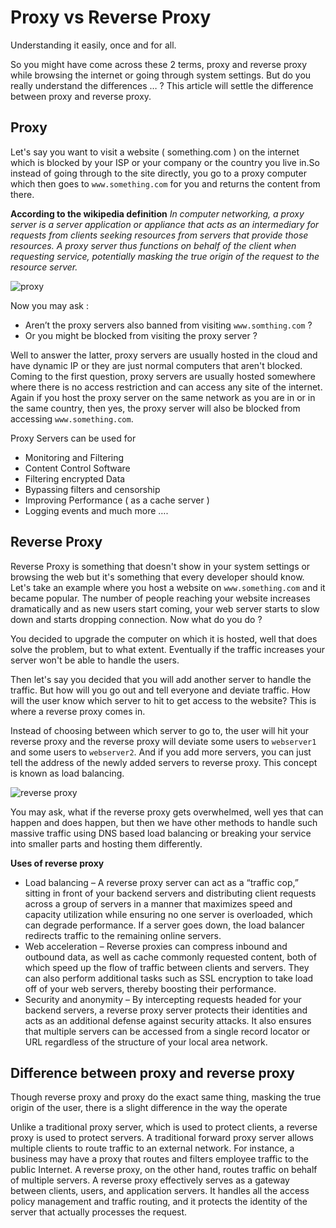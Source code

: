 # Proxy vs Reverse Proxy

Understanding it easily, once and for all.

So you might have come across these 2 terms, proxy and reverse proxy while browsing the internet or going through system settings. But do you really understand the differences … ? This article will settle the difference between proxy and reverse proxy.


## Proxy
Let's say you want to visit a website ( something.com ) on the internet which is blocked by your ISP or your company or the country you live in.So instead of going through to the site directly, you go to a proxy computer which then goes to `www.something.com` for you and returns the content from there.

**According to the wikipedia definition**
_In computer networking, a proxy server is a server application or appliance that acts as an intermediary for requests from clients seeking resources from servers that provide those resources. A proxy server thus functions on behalf of the client when requesting service, potentially masking the true origin of the request to the resource server._

![proxy](https://dev-to-uploads.s3.amazonaws.com/uploads/articles/4c4eqlpyykhvnfl48v7s.png)

Now you may ask :
- Aren’t the proxy servers also banned from visiting `www.somthing.com` ?
- Or you might be blocked from visiting the proxy server ?

Well to answer the latter, proxy servers are usually hosted in the cloud and have dynamic IP or they are just normal computers that aren't blocked. Coming to the first question, proxy servers are usually hosted somewhere where there is no access restriction and can access any site of the internet. Again if you host the proxy server on the same network as you are in or in the same country, then yes, the proxy server will also be blocked from accessing `www.something.com`.

Proxy Servers can be used for 
- Monitoring and Filtering 
- Content Control Software
- Filtering encrypted Data
- Bypassing filters and censorship
- Improving Performance ( as a cache server ) 
- Logging events and much more ….

## Reverse Proxy
Reverse Proxy is something that doesn't show in your system settings or browsing the web but it's something that every developer should know. Let's take an example where you host a website on `www.something.com` and it became popular. The number of people reaching your website increases dramatically and as new users start coming, your web server starts to slow down and starts dropping connection. Now what do you do ? 

You decided to upgrade the computer on which it is hosted, well that does solve the problem, but to what extent. Eventually if the traffic increases your server won't be able to handle the users.

Then let's say you decided that you will add another server to handle the traffic. But how will you go out and tell everyone and deviate  traffic. How will the user know which server to hit to get access to the website? This is where a reverse proxy comes in.

Instead of choosing between which server to go to, the user will hit your reverse proxy and the reverse proxy will deviate some users to `webserver1` and some users to `webserver2`. And if you add more servers, you can just tell the address of the newly added servers to reverse proxy. This concept is known as load balancing.

![reverse proxy](https://dev-to-uploads.s3.amazonaws.com/uploads/articles/l4repqwr3ha7wkt6rnfs.png)

You may ask, what if the reverse proxy gets overwhelmed, well yes that can happen and does happen, but then we have other methods to handle such massive traffic using DNS based load balancing or breaking your service into smaller parts and hosting them differently. 

**Uses of reverse proxy**
- Load balancing – A reverse proxy server can act as a “traffic cop,” sitting in front of your backend servers and distributing client requests across a group of servers in a manner that maximizes speed and capacity utilization while ensuring no one server is overloaded, which can degrade performance. If a server goes down, the load balancer redirects traffic to the remaining online servers.
- Web acceleration – Reverse proxies can compress inbound and outbound data, as well as cache commonly requested content, both of which speed up the flow of traffic between clients and servers. They can also perform additional tasks such as SSL encryption to take load off of your web servers, thereby boosting their performance.
- Security and anonymity – By intercepting requests headed for your backend servers, a reverse proxy server protects their identities and acts as an additional defense against security attacks. It also ensures that multiple servers can be accessed from a single record locator or URL regardless of the structure of your local area network.


## Difference between proxy and reverse proxy
Though reverse proxy and proxy do the exact same thing, masking the true origin of the user, there is a slight difference in the way the operate

Unlike a traditional proxy server, which is used to protect clients, a reverse proxy is used to protect servers. A traditional forward proxy server allows multiple clients to route traffic to an external network. For instance, a business may have a proxy that routes and filters employee traffic to the public Internet. A reverse proxy, on the other hand, routes traffic on behalf of multiple servers. 
A reverse proxy effectively serves as a gateway between clients, users, and application servers. It handles all the access policy management and traffic routing, and it protects the identity of the server that actually processes the request.





